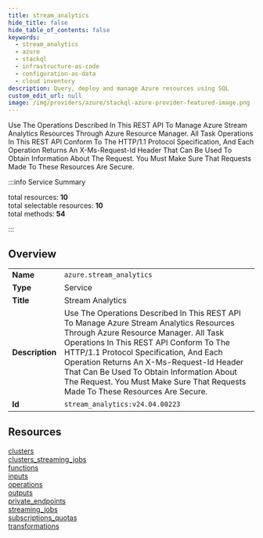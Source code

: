 ```yaml
---
title: stream_analytics
hide_title: false
hide_table_of_contents: false
keywords:
  - stream_analytics
  - azure
  - stackql
  - infrastructure-as-code
  - configuration-as-data
  - cloud inventory
description: Query, deploy and manage Azure resources using SQL
custom_edit_url: null
image: /img/providers/azure/stackql-azure-provider-featured-image.png
---
```


Use The Operations Described In This REST API To Manage Azure Stream Analytics Resources Through Azure Resource Manager.  All Task Operations In This REST API Conform To The HTTP/1.1 Protocol Specification, And Each Operation Returns An X-Ms-Request-Id Header That Can Be Used To Obtain Information About The Request. You Must Make Sure That Requests Made To These Resources Are Secure.  
    
:::info Service Summary

<div class="row">
<div class="providerDocColumn">
<span>total resources:&nbsp;<b>10</b></span><br />
<span>total selectable resources:&nbsp;<b>10</b></span><br />
<span>total methods:&nbsp;<b>54</b></span><br />
</div>
</div>

:::

## Overview
<table><tbody>
<tr><td><b>Name</b></td><td><code>azure.stream_analytics</code></td></tr>
<tr><td><b>Type</b></td><td>Service</td></tr>
<tr><td><b>Title</b></td><td>Stream Analytics</td></tr>
<tr><td><b>Description</b></td><td>Use The Operations Described In This REST API To Manage Azure Stream Analytics Resources Through Azure Resource Manager.  All Task Operations In This REST API Conform To The HTTP/1.1 Protocol Specification, And Each Operation Returns An X-Ms-Request-Id Header That Can Be Used To Obtain Information About The Request. You Must Make Sure That Requests Made To These Resources Are Secure.</td></tr>
<tr><td><b>Id</b></td><td><code>stream_analytics:v24.04.00223</code></td></tr>
</tbody></table>

## Resources
<div class="row">
<div class="providerDocColumn">
<a href="/providers/azure/stream_analytics/clusters/">clusters</a><br />
<a href="/providers/azure/stream_analytics/clusters_streaming_jobs/">clusters_streaming_jobs</a><br />
<a href="/providers/azure/stream_analytics/functions/">functions</a><br />
<a href="/providers/azure/stream_analytics/inputs/">inputs</a><br />
<a href="/providers/azure/stream_analytics/operations/">operations</a><br />
</div>
<div class="providerDocColumn">
<a href="/providers/azure/stream_analytics/outputs/">outputs</a><br />
<a href="/providers/azure/stream_analytics/private_endpoints/">private_endpoints</a><br />
<a href="/providers/azure/stream_analytics/streaming_jobs/">streaming_jobs</a><br />
<a href="/providers/azure/stream_analytics/subscriptions_quotas/">subscriptions_quotas</a><br />
<a href="/providers/azure/stream_analytics/transformations/">transformations</a><br />
</div>
</div>
